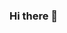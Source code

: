 ### Hi there 👋

<!--
**pragadeeshraju/pragadeeshraju** is a ✨ _special_ ✨ repository because its `README.md` (this file) appears on your GitHub profile.

![Pragadeesh's github stats](https://github-readme-stats.vercel.app/api?username=pragadeeshraju&show_icons=true)

Here are some ideas to get you started:

-🔭 I’m currently working on ...
- 🌱 I’m currently learning ...
- 👯 I’m looking to collaborate on ...
- 🤔 I’m looking for help with ...
- 💬 Ask me about ...
- 📫 How to reach me: ...
- 😄 Pronouns: ...
- ⚡ Fun fact: ...
-->
